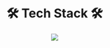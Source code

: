 <h1 align="center"> 🛠 Tech Stack 🛠 </h1>
<p align='center'>
  <img src="https://capsule-render.vercel.app/api?type=wave&color=ACBCFF&fontColor=0F1035&width=100%&height=200&section=header&text=capsule%20render&fontSize=40"
</p>

<!--
**Yejij00ngji/yejij00ngji** is a ✨ _special_ ✨ repository because its `README.md` (this file) appears on your GitHub profile.

Here are some ideas to get you started:

- 🔭 I’m currently working on ...
- 🌱 I’m currently learning ...
- 👯 I’m looking to collaborate on ...
- 🤔 I’m looking for help with ...
- 💬 Ask me about ...
- 📫 How to reach me: ...
- 😄 Pronouns: ...
- ⚡ Fun fact: ...
-->
